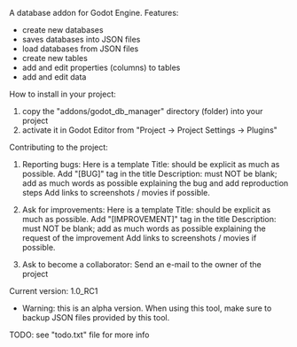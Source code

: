 A database addon for Godot Engine.
Features:
- create new databases
- saves databases into JSON files
- load databases from JSON files
- create new tables
- add and edit properties (columns) to tables
- add and edit data

How to install in your project:
1) copy the "addons/godot_db_manager" directory (folder) into your project
2) activate it in Godot Editor from "Project -> Project Settings -> Plugins"

Contributing to the project:
1) Reporting bugs:
Here is a template
 Title: should be explicit as much as possible. Add "[BUG]" tag in the title
 Description: must NOT be blank; add as much words as possible explaining the bug and add reproduction steps
 Add links to screenshots / movies if possible.

2) Ask for improvements:
Here is a template
 Title: should be explicit as much as possible. Add "[IMPROVEMENT]" tag in the title
 Description: must NOT be blank; add as much words as possible explaining the request of the improvement
 Add links to screenshots / movies if possible.

3) Ask to become a collaborator:
Send an e-mail to the owner of the project

Current version: 1.0_RC1
- Warning: this is an alpha version. When using this tool, make sure to backup JSON files provided by this tool.

TODO:
see "todo.txt" file for more info
